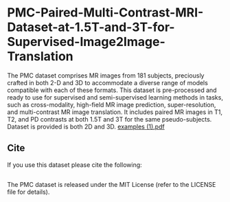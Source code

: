 # PMC-Paired-Multi-Contrast-MRI-Dataset-at-1.5T-and-3T-for-Supervised-Image2Image-Translation
The PMC dataset comprises MR images from 181 subjects, preciously crafted in both 2-D and 3D to accommodate a diverse range of models compatible with each of these formats. This dataset is pre-processed and ready to use for supervised and semi-supervised learning methods in tasks, such as cross-modality, high-field MR image prediction, super-resolution, and multi-contrast MR image translation. It includes paired MR images in T1, T2, and PD contrasts at both 1.5T and 3T for the same pseudo-subjects. Dataset is provided is both 2D and 3D.
[examples (1).pdf](https://github.com/FaatemehBaagheri/PMC-Paired-Multi-Contrast-MRI-Dataset-at-1.5T-and-3T-for-Supervised-Image2Image-Translation/files/13998059/examples.1.pdf)

## Cite
If you use this dataset please cite the following:


##
The PMC dataset is released under the MIT License (refer to the LICENSE file for details).
